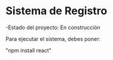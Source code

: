 <h1> Sistema de Registro </h1>

-Estado del proyecto: En construcción

Para ejecutar el sistema, debes poner:

"npm install react"
